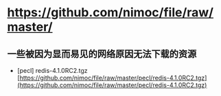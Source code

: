 # https://github.com/nimoc/file/raw/master/

## 一些被因为显而易见的网络原因无法下载的资源

- [pecl] redis-4.1.0RC2.tgz [https://github.com/nimoc/file/raw/master/pecl/redis-4.1.0RC2.tgz](https://github.com/nimoc/file/raw/master/pecl/redis-4.1.0RC2.tgz)
